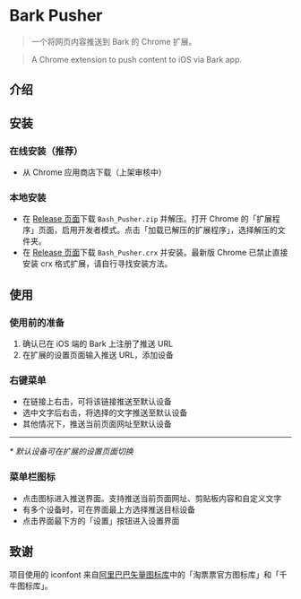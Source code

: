 # Bark Pusher

> 一个将网页内容推送到 Bark 的 Chrome 扩展。

> A Chrome extension to push content to iOS via Bark app.

## 介绍



## 安装

### 在线安装（推荐）

* 从 Chrome 应用商店下载（上架审核中）

### 本地安装

* 在 [Release 页面](https://github.com/Mongkii/Bark-Pusher/releases)下载 `Bash_Pusher.zip` 并解压。打开 Chrome 的「扩展程序」页面，启用开发者模式。点击「加载已解压的扩展程序」，选择解压的文件夹。
* 在 [Release 页面](https://github.com/Mongkii/Bark-Pusher/releases)下载 `Bash_Pusher.crx` 并安装。最新版 Chrome 已禁止直接安装 crx 格式扩展，请自行寻找安装方法。

## 使用

### 使用前的准备

1. 确认已在 iOS 端的 Bark 上注册了推送 URL
2. 在扩展的设置页面输入推送 URL，添加设备

### 右键菜单

* 在链接上右击，可将该链接推送至默认设备
* 选中文字后右击，将选择的文字推送至默认设备
* 其他情况下，推送当前页面网址至默认设备
----
*\* 默认设备可在扩展的设置页面切换*

### 菜单栏图标

* 点击图标进入推送界面。支持推送当前页面网址、剪贴板内容和自定义文字
* 有多个设备时，可在界面最上方选择推送目标设备
* 点击界面最下方的「设置」按钮进入设置界面

## 致谢

项目使用的 iconfont 来自[阿里巴巴矢量图标库](https://www.iconfont.cn)中的「淘票票官方图标库」和「千牛图标库」。